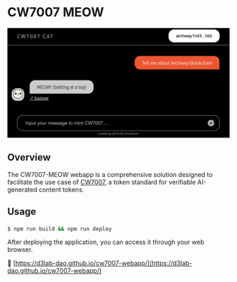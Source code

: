 # CW7007 MEOW

![Application Screenshot](./screenshot.png)

## Overview

The CW7007-MEOW webapp is a comprehensive solution designed to facilitate the use case of [CW7007](https://github.com/D3LAB-DAO/cw7007), a token standard for verifiable AI-generated content tokens.

## Usage

```bash
$ npm run build && npm run deploy
```

After deploying the application, you can access it through your web browser.

🔗 [https://d3lab-dao.github.io/cw7007-webapp/](https://d3lab-dao.github.io/cw7007-webapp/)

<!-- 
# TODO
- history (per account)
-->
